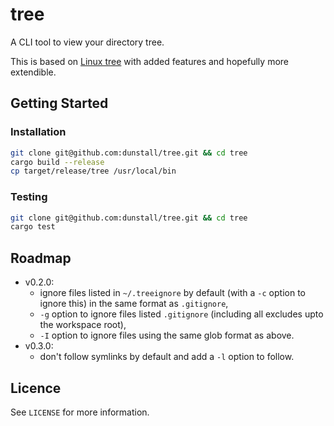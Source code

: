 # tree
A CLI tool to view your directory tree.

This is based on [Linux tree](https://linux.die.net/man/1/tree) with added
features and hopefully more extendible.

## Getting Started

### Installation
  ```sh
  git clone git@github.com:dunstall/tree.git && cd tree
  cargo build --release
  cp target/release/tree /usr/local/bin
  ```

### Testing
  ```sh
  git clone git@github.com:dunstall/tree.git && cd tree
  cargo test
  ```

## Roadmap
* v0.2.0:
  * ignore files listed in `~/.treeignore` by default (with a `-c` option to
ignore this) in the same format as `.gitignore`,
  * `-g` option to ignore files listed `.gitignore` (including all excludes
upto the workspace root),
  * `-I` option to ignore files using the same glob format as above.
* v0.3.0:
  * don't follow symlinks by default and add a `-l` option to follow.

## Licence
See `LICENSE` for more information.
